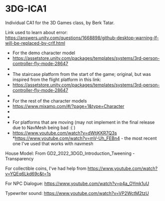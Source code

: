 # 3DG-ICA1
 Individual CA1 for the 3D Games class, by Berk Tatar.

Link used to learn about error: https://answers.unity.com/questions/1668898/github-desktop-warning-lf-will-be-replaced-by-crlf.html


* For the demo character model
 * https://assetstore.unity.com/packages/templates/systems/3rd-person-controller-fly-mode-28647
 * 
 * The staircase platform from the start of the game; original, but was inspired from the flight platform in this link:
 * https://assetstore.unity.com/packages/templates/systems/3rd-person-controller-fly-mode-28647
 * 
 * For the rest of the character models
 * https://www.mixamo.com/#/?page=1&type=Character
 * 
 * 
 * For platforms that are moving (may not implement in the final release due to NavMesh being bad :(  ) 
 * https://www.youtube.com/watch?v=dWtjKKR7Q3s
 *https://www.youtube.com/watch?v=mV-Uh_FEBn4   - the most recent one I've used that works with navmesh

House Model: From GD2_2022_3DGD_Introduction_Tweening - Transparency

For collectible coins, I've had help from
https://www.youtube.com/watch?v=YQEq6Lkd69c&t=1s


For NPC Dialogue:
https://www.youtube.com/watch?v=p4a_OYmk1uU

Typewriter sound:
https://www.youtube.com/watch?v=VP2WctM2tzU